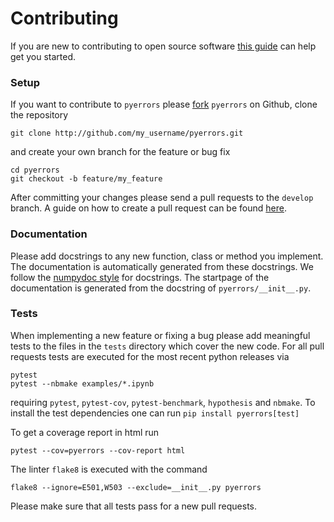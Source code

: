 # Contributing

If you are new to contributing to open source software [this guide](https://opensource.guide/how-to-contribute) can help get you started.

### Setup
If you want to contribute to `pyerrors` please [fork](https://docs.github.com/en/get-started/quickstart/fork-a-repo) `pyerrors` on Github, clone the repository
```
git clone http://github.com/my_username/pyerrors.git
```
and create your own branch for the feature or bug fix
```
cd pyerrors
git checkout -b feature/my_feature
```
After committing your changes please send a pull requests to the `develop` branch. A guide on how to create a pull request can be found [here](https://docs.github.com/en/pull-requests/collaborating-with-pull-requests/proposing-changes-to-your-work-with-pull-requests/creating-a-pull-request).

### Documentation
Please add docstrings to any new function, class or method you implement. The documentation is automatically generated from these docstrings. We follow the [numpydoc style](https://numpydoc.readthedocs.io/en/latest/format.html) for docstrings. The startpage of the documentation is generated from the docstring of `pyerrors/__init__.py`.

### Tests
When implementing a new feature or fixing a bug please add meaningful tests to the files in the `tests` directory which cover the new code.
For all pull requests tests are executed for the most recent python releases via
```
pytest
pytest --nbmake examples/*.ipynb
```
requiring `pytest`, `pytest-cov`, `pytest-benchmark`, `hypothesis` and `nbmake`. To install the test dependencies one can run `pip install pyerrors[test]`

To get a coverage report in html run
```
pytest --cov=pyerrors --cov-report html
```
The linter `flake8` is executed with the command
```
flake8 --ignore=E501,W503 --exclude=__init__.py pyerrors
```
Please make sure that all tests pass for a new pull requests.
